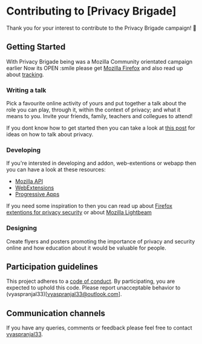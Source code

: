 # Contributing to [Privacy Brigade]
Thank you for your interest to contribute to the Privacy Brigade campaign! :tada:

## Getting Started
With Privacy Brigade being was a Mozilla Community orientated campaign earlier Now its OPEN :smile please get [Mozilla Firefox](https://www.mozilla.org/en-US/firefox) and also read up about [tracking](https://www.mozilla.org/en-US/teach/smarton/tracking/).

### Writing a talk
Pick a favourite online activity of yours and put together a talk about the role you can play, through it, within the context of privacy; and what it means to you.
Invite your friends, family, teachers and collegues to attend!

If you dont know how to get started then you can take a look at [this post](https://pranjalvyas.wordpress.com/2017/04/17/privacy-brigade-gp-gandhinagar/) for ideas on how to talk about privacy.

### Developing
If you're intersted in developing and addon, web-extentions or webapp then you can have a look at these resources:

* [Mozilla API](https://developer.mozilla.org/en-US/docs/Web/Reference/API)
* [WebExtensions](https://developer.mozilla.org/en-US/Add-ons/WebExtensions)
* [Progressive Apps](https://developer.mozilla.org/en-US/Apps/Progressive)

If you need some inspiration to then you can read up about [Firefox extentions for privacy security](https://addons.mozilla.org/en-US/firefox/extensions/privacy-security/) or about [Mozilla Lightbeam](https://www.mozilla.org/en-US/lightbeam/)

### Designing
Create flyers and posters promoting the importance of privacy and security online and how education about it would be valuable for people.

## Participation guidelines
This project adheres to a [code of conduct](CODE_OF_CONDUCT.md). By participating, you are expected to uphold this code. Please report unacceptable behavior to (vyaspranjal33)[vyaspranjal33@outlook.com].

## Communication channels
If you have any queries, comments or feedback please feel free to contact [vyaspranjal33](vyaspranjal33@outlook.com).
